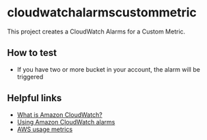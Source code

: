 # cloudwatchalarmscustommetric

This project creates a CloudWatch Alarms for a Custom Metric.

## How to test

- If you have two or more bucket in your account, the alarm will be triggered

## Helpful links

- [What is Amazon CloudWatch?][1]
- [Using Amazon CloudWatch alarms][2]
- [AWS usage metrics][3]

[1]: https://docs.aws.amazon.com/AmazonCloudWatch/latest/monitoring/WhatIsCloudWatch.html
[2]: https://docs.aws.amazon.com/AmazonCloudWatch/latest/monitoring/AlarmThatSendsEmail.html
[3]: https://docs.aws.amazon.com/AmazonCloudWatch/latest/monitoring/CloudWatch-Service-Quota-Integration.html